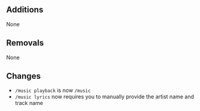 ## Additions

None

## Removals

None

## Changes

- `/music playback` is now `/music`
- `/music lyrics` now requires you to manually provide the artist name and track name

